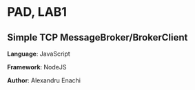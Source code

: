# PAD, LAB1
 
## Simple TCP MessageBroker/BrokerClient

**Language**: JavaScript

**Framework**: NodeJS

**Author**: Alexandru Enachi
